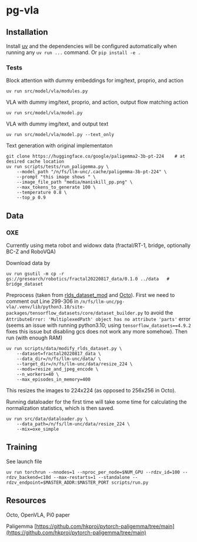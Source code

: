 # pg-vla

## Installation
Install [uv](https://docs.astral.sh/uv/getting-started/installation/) and the dependencies will be configured automatically when running any `uv run ...` command. Or `pip install -e .`

### Tests
Block attention with dummy embeddings for img/text, proprio, and action
```console
uv run src/model/vla/modules.py
```

VLA with dummy img/text, proprio, and action, output flow matching action
```console
uv run src/model/vla/model.py
```

VLA with dummy img/text, and output text
```console
uv run src/model/vla/model.py --text_only
```

Text generation with original implementaton
```console
git clone https://huggingface.co/google/paligemma2-3b-pt-224    # at desired cache location
uv run scripts/tests/run_paligemma.py \
    --model_path "/n/fs/llm-unc/.cache/paligemma-3b-pt-224" \
    --prompt "this image shows " \
    --image_file_path "media/maniskill_pp.png" \
    --max_tokens_to_generate 100 \
    --temperature 0.8 \
    --top_p 0.9
```

## Data

### OXE
Currently using meta robot and widowx data (fractal/RT-1, bridge, optionally BC-Z and RoboVQA)

Download data by
```console
uv run gsutil -m cp -r gs://gresearch/robotics/fractal20220817_data/0.1.0 ../data   # bridge_dataset
```

Preprocess (taken from [rlds_dataset_mod](https://github.com/kpertsch/rlds_dataset_mod/tree/main) and [Octo](https://github.com/kpertsch/rlds_dataset_mod/blob/main/prepare_open_x.sh)). First we need to comment out Line 299-306 in `/n/fs/llm-unc/pg-vla/.venv/lib/python3.10/site-packages/tensorflow_datasets/core/dataset_builder.py` to avoid the `AttributeError: 'MultiplexedPath' object has no attribute 'parts'` error (seems an issue with running python3.10; using `tensorflow_datasets==4.9.2` fixes this issue but disabling gcs does not work any more somehow). Then run (with enough RAM)
```console
uv run scripts/data/modify_rlds_dataset.py \
    --dataset=fractal20220817_data \
    --data_dir=/n/fs/llm-unc/data/ \
    --target_dir=/n/fs/llm-unc/data/resize_224 \
    --mods=resize_and_jpeg_encode \
    --n_workers=40 \
    --max_episodes_in_memory=400
```
This resizes the images to 224x224 (as opposed to 256x256 in Octo).

Running dataloader for the first time will take some time for calculating the normalization statistics, which is then saved.
```console
uv run src/data/dataloader.py \
    --data_path=/n/fs/llm-unc/data/resize_224 \
    --mix=oxe_simple
```

## Training

See launch file
```console
uv run torchrun --nnodes=1 --nproc_per_node=$NUM_GPU --rdzv_id=100 --rdzv_backend=c10d --max-restarts=1 --standalone --rdzv_endpoint=$MASTER_ADDR:$MASTER_PORT scripts/run.py
```


## Resources

Octo, OpenVLA, Pi0 paper

Paligemma [https://github.com/hkproj/pytorch-paligemma/tree/main](https://github.com/hkproj/pytorch-paligemma/tree/main)
